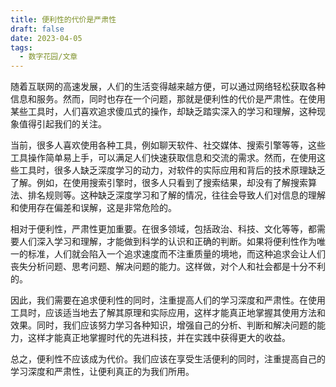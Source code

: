 ```yaml
---
title: 便利性的代价是严肃性
draft: false
date: 2023-04-05
tags:
  - 数字花园/文章
---
```


随着互联网的高速发展，人们的生活变得越来越方便，可以通过网络轻松获取各种信息和服务。然而，同时也存在一个问题，那就是便利性的代价是严肃性。在使用某些工具时，人们喜欢追求傻瓜式的操作，却缺乏踏实深入的学习和理解，这种现象值得引起我们的关注。

当前，很多人喜欢使用各种工具，例如聊天软件、社交媒体、搜索引擎等等，这些工具操作简单易上手，可以满足人们快速获取信息和交流的需求。然而，在使用这些工具时，很多人缺乏深度学习的动力，对软件的实际应用和背后的技术原理缺乏了解。例如，在使用搜索引擎时，很多人只看到了搜索结果，却没有了解搜索算法、排名规则等。这种缺乏深度学习和了解的情况，往往会导致人们对信息的理解和使用存在偏差和误解，这是非常危险的。

相对于便利性，严肃性更加重要。在很多领域，包括政治、科技、文化等等，都需要人们深入学习和理解，才能做到科学的认识和正确的判断。如果将便利性作为唯一的标准，人们就会陷入一个追求速度而不注重质量的境地，而这种追求会让人们丧失分析问题、思考问题、解决问题的能力。这样做，对个人和社会都是十分不利的。

因此，我们需要在追求便利性的同时，注重提高人们的学习深度和严肃性。在使用工具时，应该适当地去了解其原理和实际应用，这样才能真正地掌握其使用方法和效果。同时，我们应该努力学习各种知识，增强自己的分析、判断和解决问题的能力，这样才能真正地掌握时代的先进科技，并在实践中获得更大的收益。

总之，便利性不应该成为代价。我们应该在享受生活便利的同时，注重提高自己的学习深度和严肃性，让便利真正的为我们所用。